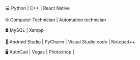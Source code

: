 💻   Python | C++ | React Native

🌐   Computer Technician | Automation technician

🛢   MySQL | Xampp

🔧   Android Studio | PyCharm | Visual Studio code | Notepad++

🖥   AutoCad | Vegas | Photoshop | 
